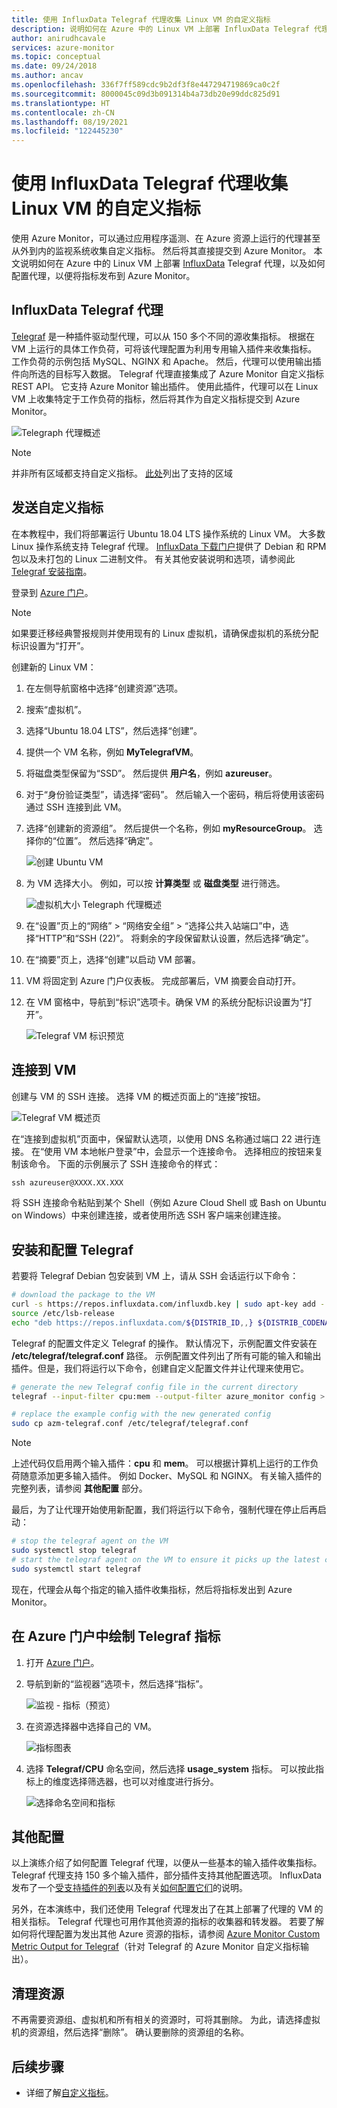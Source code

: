 ```yaml
---
title: 使用 InfluxData Telegraf 代理收集 Linux VM 的自定义指标
description: 说明如何在 Azure 中的 Linux VM 上部署 InfluxData Telegraf 代理，以及如何配置代理，以便将指标发布到 Azure Monitor。
author: anirudhcavale
services: azure-monitor
ms.topic: conceptual
ms.date: 09/24/2018
ms.author: ancav
ms.openlocfilehash: 336f7ff589cdc9b2df3f8e447294719869ca0c2f
ms.sourcegitcommit: 8000045c09d3b091314b4a73db20e99ddc825d91
ms.translationtype: HT
ms.contentlocale: zh-CN
ms.lasthandoff: 08/19/2021
ms.locfileid: "122445230"
---
```

# <a name="collect-custom-metrics-for-a-linux-vm-with-the-influxdata-telegraf-agent"></a>使用 InfluxData Telegraf 代理收集 Linux VM 的自定义指标

使用 Azure Monitor，可以通过应用程序遥测、在 Azure 资源上运行的代理甚至从外到内的监视系统收集自定义指标。 然后将其直接提交到 Azure Monitor。 本文说明如何在 Azure 中的 Linux VM 上部署 [InfluxData](https://www.influxdata.com/) Telegraf 代理，以及如何配置代理，以便将指标发布到 Azure Monitor。 

## <a name="influxdata-telegraf-agent"></a>InfluxData Telegraf 代理 

[Telegraf](https://docs.influxdata.com/telegraf/) 是一种插件驱动型代理，可以从 150 多个不同的源收集指标。 根据在 VM 上运行的具体工作负荷，可将该代理配置为利用专用输入插件来收集指标。 工作负荷的示例包括 MySQL、NGINX 和 Apache。 然后，代理可以使用输出插件向所选的目标写入数据。 Telegraf 代理直接集成了 Azure Monitor 自定义指标 REST API。 它支持 Azure Monitor 输出插件。 使用此插件，代理可以在 Linux VM 上收集特定于工作负荷的指标，然后将其作为自定义指标提交到 Azure Monitor。 

 ![Telegraph 代理概述](./media/collect-custom-metrics-linux-telegraf/telegraf-agent-overview.png)

> [!NOTE]  
> 并非所有区域都支持自定义指标。 [此处](./metrics-custom-overview.md#supported-regions)列出了支持的区域

## <a name="send-custom-metrics"></a>发送自定义指标 

在本教程中，我们将部署运行 Ubuntu 18.04 LTS 操作系统的 Linux VM。 大多数 Linux 操作系统支持 Telegraf 代理。 [InfluxData 下载门户](https://portal.influxdata.com/downloads)提供了 Debian 和 RPM 包以及未打包的 Linux 二进制文件。 有关其他安装说明和选项，请参阅此 [Telegraf 安装指南](https://docs.influxdata.com/telegraf/v1.8/introduction/installation/)。 

登录到 [Azure 门户](https://portal.azure.com)。

> [!NOTE]  
> 如果要迁移经典警报规则并使用现有的 Linux 虚拟机，请确保虚拟机的系统分配标识设置为“打开”。

创建新的 Linux VM： 

1. 在左侧导航窗格中选择“创建资源”选项。 
1. 搜索“虚拟机”。  
1. 选择“Ubuntu 18.04 LTS”，然后选择“创建”。 
1. 提供一个 VM 名称，例如 **MyTelegrafVM**。  
1. 将磁盘类型保留为“SSD”。 然后提供 **用户名**，例如 **azureuser**。 
1. 对于“身份验证类型”，请选择“密码”。 然后输入一个密码，稍后将使用该密码通过 SSH 连接到此 VM。 
1. 选择“创建新的资源组”。 然后提供一个名称，例如 **myResourceGroup**。 选择你的“位置”。 然后选择“确定”。 

    ![创建 Ubuntu VM](./media/collect-custom-metrics-linux-telegraf/create-vm.png)

1. 为 VM 选择大小。 例如，可以按 **计算类型** 或 **磁盘类型** 进行筛选。 

    ![虚拟机大小 Telegraph 代理概述](./media/collect-custom-metrics-linux-telegraf/vm-size.png)

1. 在“设置”页上的“网络” > “网络安全组” > “选择公共入站端口”中，选择“HTTP”和“SSH (22)”。      将剩余的字段保留默认设置，然后选择“确定”。 

1. 在“摘要”页上，选择“创建”以启动 VM 部署。 

1. VM 将固定到 Azure 门户仪表板。 完成部署后，VM 摘要会自动打开。 

1. 在 VM 窗格中，导航到“标识”选项卡。确保 VM 的系统分配标识设置为“打开”。 
 
    ![Telegraf VM 标识预览](./media/collect-custom-metrics-linux-telegraf/connect-to-VM.png)
 
## <a name="connect-to-the-vm"></a>连接到 VM 

创建与 VM 的 SSH 连接。 选择 VM 的概述页面上的“连接”按钮。 

![Telegraf VM 概述页](./media/collect-custom-metrics-linux-telegraf/connect-VM-button2.png)

在“连接到虚拟机”页面中，保留默认选项，以使用 DNS 名称通过端口 22 进行连接。 在“使用 VM 本地帐户登录”中，会显示一个连接命令。 选择相应的按钮来复制该命令。 下面的示例展示了 SSH 连接命令的样式： 

```cmd
ssh azureuser@XXXX.XX.XXX 
```

将 SSH 连接命令粘贴到某个 Shell（例如 Azure Cloud Shell 或 Bash on Ubuntu on Windows）中来创建连接，或者使用所选 SSH 客户端来创建连接。 

## <a name="install-and-configure-telegraf"></a>安装和配置 Telegraf 

若要将 Telegraf Debian 包安装到 VM 上，请从 SSH 会话运行以下命令： 

```bash
# download the package to the VM 
curl -s https://repos.influxdata.com/influxdb.key | sudo apt-key add -
source /etc/lsb-release
echo "deb https://repos.influxdata.com/${DISTRIB_ID,,} ${DISTRIB_CODENAME} stable" | sudo tee /etc/apt/sources.list.d/influxdb.list
```

Telegraf 的配置文件定义 Telegraf 的操作。 默认情况下，示例配置文件安装在 **/etc/telegraf/telegraf.conf** 路径。 示例配置文件列出了所有可能的输入和输出插件。但是，我们将运行以下命令，创建自定义配置文件并让代理来使用它。 

```bash
# generate the new Telegraf config file in the current directory 
telegraf --input-filter cpu:mem --output-filter azure_monitor config > azm-telegraf.conf 

# replace the example config with the new generated config 
sudo cp azm-telegraf.conf /etc/telegraf/telegraf.conf 
```

> [!NOTE]  
> 上述代码仅启用两个输入插件：**cpu** 和 **mem**。 可以根据计算机上运行的工作负荷随意添加更多输入插件。 例如 Docker、MySQL 和 NGINX。 有关输入插件的完整列表，请参阅 **其他配置** 部分。 

最后，为了让代理开始使用新配置，我们将运行以下命令，强制代理在停止后再启动： 

```bash
# stop the telegraf agent on the VM 
sudo systemctl stop telegraf 
# start the telegraf agent on the VM to ensure it picks up the latest configuration 
sudo systemctl start telegraf 
```
现在，代理会从每个指定的输入插件收集指标，然后将指标发出到 Azure Monitor。 

## <a name="plot-your-telegraf-metrics-in-the-azure-portal"></a>在 Azure 门户中绘制 Telegraf 指标 

1. 打开 [Azure 门户](https://portal.azure.com)。 

1. 导航到新的“监视器”选项卡，然后选择“指标”。  

     ![监视 - 指标（预览）](./media/collect-custom-metrics-linux-telegraf/metrics.png)

1. 在资源选择器中选择自己的 VM。

     ![指标图表](./media/collect-custom-metrics-linux-telegraf/metric-chart.png)

1. 选择 **Telegraf/CPU** 命名空间，然后选择 **usage_system** 指标。 可以按此指标上的维度选择筛选器，也可以对维度进行拆分。  

     ![选择命名空间和指标](./media/collect-custom-metrics-linux-telegraf/VM-resource-selector.png)

## <a name="additional-configuration"></a>其他配置 

以上演练介绍了如何配置 Telegraf 代理，以便从一些基本的输入插件收集指标。Telegraf 代理支持 150 多个输入插件，部分插件支持其他配置选项。 InfluxData 发布了一个[受支持插件的列表](https://docs.influxdata.com/telegraf/v1.15/plugins/inputs/)以及有关[如何配置它们](https://docs.influxdata.com/telegraf/v1.15/administration/configuration/)的说明。  

另外，在本演练中，我们还使用 Telegraf 代理发出了在其上部署了代理的 VM 的相关指标。 Telegraf 代理也可用作其他资源的指标的收集器和转发器。 若要了解如何将代理配置为发出其他 Azure 资源的指标，请参阅 [Azure Monitor Custom Metric Output for Telegraf](https://github.com/influxdata/telegraf/blob/4b2e2c5263bb8bd030d2ae101438810c1af61945/plugins/outputs/azure_monitor/README.md)（针对 Telegraf 的 Azure Monitor 自定义指标输出）。  

## <a name="clean-up-resources"></a>清理资源 

不再需要资源组、虚拟机和所有相关的资源时，可将其删除。 为此，请选择虚拟机的资源组，然后选择“删除”。 确认要删除的资源组的名称。 

## <a name="next-steps"></a>后续步骤
- 详细了解[自定义指标](./metrics-custom-overview.md)。
